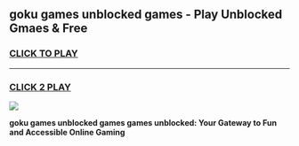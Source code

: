 
## goku games unblocked games - Play Unblocked Gmaes & Free
<h3>
<a href="https://news.freeplayer.one?title=goku_games_unblocked_games&ref=23F">CLICK TO PLAY</a></h3>
<hr>

<h3>
<a href="https://news.freeplayer.one?title=goku_games_unblocked_games&ref=23F">CLICK 2 PLAY</a>
  
</h3>

<a href="https://news.freeplayer.one?title=goku_games_unblocked_games&ref=23F/"><img src="https://clearcache.store/games.png"></a>


**goku games unblocked games games unblocked: Your Gateway to Fun and Accessible Online Gaming**
